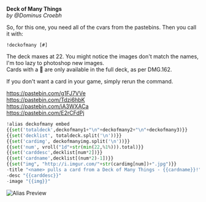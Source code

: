 **Deck of Many Things**  
*by @Dominus Croebh*  
  
So, for this one, you need all of the cvars from the pastebins. Then you call it with:  
  
`!deckofmany [#]`  
  
The deck maxes at 22. You might notice the images don't match the names, I'm too lazy to photoshop new images.  
Cards with a 👑 are only available in the full deck, as per DMG.162.  
  
If you don't want a card in your game, simply rerun the command.  
  
https://pastebin.com/g1FJ7VVe  
https://pastebin.com/Tdzi6hbK  
https://pastebin.com/iA3WXACa  
https://pastebin.com/E2rCFdPj  
  
```python  
!alias deckofmany embed  
{{set('totaldeck',deckofmany1+"\n"+deckofmany2+"\n"+deckofmany3)}}  
{{set('decklist', totaldeck.split('\n'))}}  
{{set('cardimg', deckofmanyimg.split('\n'))}}   
{{set('num', vroll("1d"+str(min(22,%1%))).total)}}  
{{set('carddesc',decklist[num*2])}}  
{{set('cardname',decklist[(num*2)-1])}}  
{{set("img", "http://i.imgur.com/"+str(cardimg[num])+".jpg")}}  
-title "<name> pulls a card from a Deck of Many Things - {{cardname}}!"  
-desc "{{carddesc}}"  
-image "{{img}}"  
```  
![Alias Preview](https://cdn.discordapp.com/attachments/339575411480592384/392573284396564480/unknown.png)